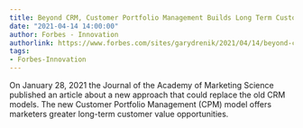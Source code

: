 ```yaml
---
title: Beyond CRM, Customer Portfolio Management Builds Long Term Customer Value
date: "2021-04-14 14:00:00"
author: Forbes - Innovation
authorlink: https://www.forbes.com/sites/garydrenik/2021/04/14/beyond-crm-customer-portfolio-management-builds-long-term-customer-value/
tags:
- Forbes-Innovation
---
```

On January 28, 2021 the Journal of the Academy of Marketing Science published an article about a new approach that could replace the old CRM models.  The new Customer Portfolio Management (CPM) model offers marketers greater long-term customer value opportunities.